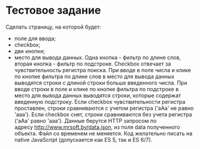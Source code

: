 # Тестовое задание
Сделать страницу, на которой будет:
- поле для ввода;
- checkbox;
- две кнопки;
- место для вывода данных.
Одна кнопка - фильтр по длине слов, вторая кнопка - фильтр по подстроке.
Checkbox отвечает за чувствительность регистра поиска.
При вводе в поле числа и клике по кнопке фильтра по длине слов в место для
вывода данных выводятся строки с длиной строки больше введенного числа.
При вводе строки в поле и клике по кнопке фильтра по подстроке в место для
вывода данных выводятся строки, которые содержат введенную подстроку.
Если checkbox чувствительности регистра проставлен, строки сравниваются с
учетом регистра (&#39;aAa&#39; не равно &#39;aaa&#39;). Если checkbox снят, строки сравниваются
без учета регистра (&#39;aAa&#39; равно &#39;aaa&#39;).
Данные берутся HTTP запросом по адресу http://www.mrsoft.by/data.json, из поля
data полученного объекта. Файл со временем не меняется.
Код желательно писать на native JavaScript (допускается как ES 5, так и ES 6/7).
